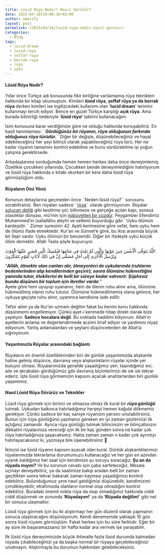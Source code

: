 ```yaml
---
title: Lüsid Rüya Nedir? Nasıl Görülür?
date: 2015-04-16T19:00:35+03:00
author: omerify
layout: post
permalink: /2015/04/16/lusid-ruya-nedir-nasil-gorulur/
categories:
  - Blog
tags:
  - lucid-dream
  - lusid-ruya
  - seffaf-ruya
  - berrak-ruya
  - ruya
  - uyku
---
```


#### Lüsid Rüya Nedir?

Yıllar önce Türkçe adı konusunda fikir birliğine varılamamış rüya teknikleri hakkında bir kitap okumuştum. Kimileri **lüsid rüya**, **şeffaf rüya ya da** **berrak rüya** derken kimileri ise ingilizcedeki kullanımı olan ‘**lucid dream**’ terimini kullanmayı tercih ediyor. Bence en güzel Türkçe karşılığı **açık rüya**. Ama burada bilinirliği nedeniyle ‘**_lüsid rüya_**’ tabirini kullanacağım.

İsim konusuna karar verdiğimize göre ne olduğu hakkında konuşabiliriz. En basit tanımlaması: ¨**_Gördüğünüz bir rüyanın, rüya olduğunun farkında olduğunuz rüya türüdür._**¨ Diğer bir değişle, düşünebileceğiniz ve hayal edebileceğiniz her şeyi bilinçli olarak yapabileceğiniz rüya türü. Her ne kadar rüyanın tamamını kontrol edebilme ve bunu sürdürebilme işi yoğun çalışma gerektirsede.

Arkadaşlarıma sorduğumda hemen hemen herkes daha önce deneyimlemiş. Özellikle çocukken yıllarında. Çocukken bende deneyimlediğimi hatırlıyorum ve lüsid rüya hakkında o kitabı okurken bir kere daha lüsid rüya görmüşlüğüm oldu.

#### Rüyaların Dini Yönü

Konunun detaylarına geçmeden önce ¨Neden lüsid rüya?¨ sorusunu sorabilirsiniz. Ben rüyaları sadece ¨<a href="http://www.sorularlaislamiyet.com/article/1776/ruya.html" target="_blank" rel="noreferrer noopener nofollow">rüya</a>¨ olarak görmüyorum. Rüyalar <a href="http://tr.wikipedia.org/wiki/Solucandeli%C4%9Fi" target="_blank" rel="noreferrer noopener nofollow">solucan deliği</a> gibi kestirme yol, bilinmeze ve gerçeğe açılan kapı, sonsuz olasılıklar dünyası, mü’min için <a href="http://www.sorularlaislamiyet.com/article/10623/mu-minin-ruyasi-nubuvvetin-kirk-cuzunden-bir-cuzdur-bu-ruya-anlatilmadigi-muddetce-bir-kusun-ayaginda-takili-vaziyette-durur-anlatilacak-olursa-hemen-duser-bu-hadisi-aciklar-misiniz.html" target="_blank" rel="noreferrer noopener nofollow">nübüvetten bir cüzdür</a>. Peygamber Efendimiz Muhammed’in (sallallâhu aleyhi ve sellem) buyurduğu gibi ¨Uyku ölümün kardeşidir.¨ Zümer suresinin 42. Ayeti kerimesine göre vefat, hem uyku hem de ölümü ifade etmektedir. Kur’an ve Sünnet’e göre, bu ikisi arasında büyük bir ilişki vardır. Uyku ölümün bir benzeridir. Diğer bir ifadeyle uyku küçük ölüm demektir. Allah Teala şöyle buyuruyor.

اللَّهُ يَتَوَفَّى الْأَنفُسَ حِينَ مَوْتِهَا وَالَّتِي لَمْ تَمُتْ فِي مَنَامِهَا فَيُمْسِكُ الَّتِي قَضَى عَلَيْهَا الْمَوْتَ وَيُرْسِلُ الْأُخْرَى إِلَى أَجَلٍ مُسَمًّى إِنَّ فِي ذَلِكَ لَآيَاتٍ لِّقَوْمٍ يَتَفَكَّرُونَ

“**_Allâh, ölmekte olan canları alır, ölmeyenleri de uykularında (ruhlarını bedenlerinden alıp kendilerinden geçirir); sonra ölümüne hükmettiğini yanında tutar, ötekilerini de belli bir süreye kadar salıverir. Şüphesiz bunda düşünen bir toplum için ibretler vardır._**”  
Ayete göre hem uyuyup uyananın, hem de ölenin ruhu alınır ama, ölümüne hükmedilmiş olanın ruhu tutulur. Ölümüne hükmedilmemiş olana gelince, her uykuya geçişte ruhu alınır, uyanınca kendisine iade edilir.

Tefsir alimi ya da Kur’an uzmanı değilim fakat bu benim konu hakkında düşünmemi engellemiyor. Çünkü ayet-i kerimede hitap direkt olarak bize yapılıyor. **Sadece hocalara değil**. Bu noktada haddimi biliyorum. Allah’ın ayetlerini anlama ve değerlendirmede aczimi itiraf ediyor ve yardımını niyaz ediyorum. Yanlış anlamalardan ve şeytani düşüncelerden de Allah’a sığınıyorum.

#### Yaşantımızla Rüyalar arasındaki bağlantı

Rüyaların en önemli özelliklerinden biri de günlük yaşantımızda alışkanlık haline gelmiş düşünce, davranış veya alışkanlıkların rüyalar içinde yer buluyor olması. Rüyalarımızda genelde yaşadığımız yeri, taşındığımız evi, aile ve akrabaları gördüğümüz gibi davranış biçimlerimizi de sık sık tekrar ederiz. İşte lüsid rüya görmemizin kapısını açacak anahtarlardan biri günlük yaşantımız.

#### Nasıl Lüsid Rüya Görürüz ve Teknikler

Lüsid rüya görmek için birinci ve olmazsa olmaz ilk kural bir **_rüya günlüğü_** tutmak. Uykudan kalkınca hatırladığımız herşeyi hemen kağıda dökmemiz gerekiyor. Çünkü sadece bir kaç saniye rüyanızın yarısını unutabilirsiniz. Bunun için rüya günlüğünü yazmanız gereken en iyi zaman gözlerinizi ilk açtığınız zamandır. Ayrıca rüya günlüğü tutmak bilincinizin ve bilinçaltınızın dikkatini rüyalarınıza vereceği için ilk bir kaç günden sonra ne kadar çok rüya hatırladığınıza şaşacaksınız. Hatta zaman zaman o kadar çok ayrıntıyı hatırlayacaksınız ki, yazmaya bile üşenebilirsiniz&nbsp;🙂

İkincisi ise lüsid rüyanın kapısını açacak olan kural. Günlük alışkanlıklarımızı rüyalarımızda tekrarlama durumumuzu kullanacağız ve her gün en azından uyanık kaldığımız her saat için kendimize şu soruyu soracağız: **Şu an da rüyada mıyım?** Ve bu sorunun cevabı için çaba sarfeteceğiz. Mesala uçmayı deneyebiliriz, ya da saatimize bakıp aradan belli bir zaman geçttikten sonra tekrar bakarak zaman kayması yaşadığımızı kontrol edebiliriz. Bulunduğumuz yere nasıl geldiğimizi düşünebilir, kendimizimi çimdikleyebilir, etrafımızda olanların normal olup olmadığını kontrol edebiliriz. Buradaki önemli nokta rüya da olup olmadığımız hakkında ciddi ciddi düşünmek ve sonunda ‘**Rüyadayım!**’ ya da ‘**Rüyada değilim!**’ gibi net bir sonuca ulaşmaktır.

Lüsid rüya görmek için bu iki alıştırmayı her gün düzenli olarak yapmanın sonuca ulaştıracağını düşünüyorum. Kendi denememde yaklaşık 10 gün sonra lüsid rüyamı görmüştüm. Fakat herkes için bu süre farklıdır. Eğer bir ay süre ile başaramazsanız bir hafta kadar ara vermek işe yarayabilir.

İlk lüsid rüya deneyiminizde büyük ihtimalle fazla lüsid durumda kalmadan rüyada çıkabileceğinizi ya da başka normal bir rüyaya geçebileceğinizi unutmayın. Alıştırmayla bu durumun hakkından gelebileceksiniz.